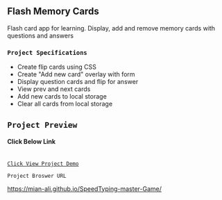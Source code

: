 ## Flash Memory Cards

Flash card app for learning. Display, add and remove memory cards with questions and answers

### `Project Specifications`

- Create flip cards using CSS
- Create "Add new card" overlay with form
- Display question cards and flip for answer
- View prev and next cards
- Add new cards to local storage
- Clear all cards from local storage

## `Project Preview` 

#### Click Below Link <br><br>
[`Click View Project Demo`](https://mian-ali.github.io/SpeedTyping-master-Game/) <br>


`Project Broswer URL`

https://mian-ali.github.io/SpeedTyping-master-Game/

